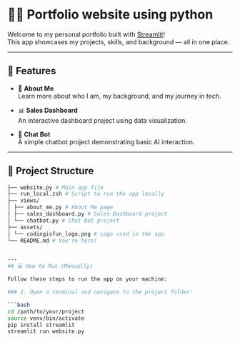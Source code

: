 # 🧑‍💻 Portfolio website using python

Welcome to my personal portfolio built with [Streamlit](https://streamlit.io/)!  
This app showcases my projects, skills, and background — all in one place.

---

## 🚀 Features

- 🧍 **About Me**  
  Learn more about who I am, my background, and my journey in tech.

- 📊 **Sales Dashboard**  
  An interactive dashboard project using data visualization.

- 🤖 **Chat Bot**  
  A simple chatbot project demonstrating basic AI interaction.

---

## 📁 Project Structure

```bash
├── website.py # Main app file
├── run_local.zsh # Script to run the app locally
├── views/
│ ├── about_me.py # About Me page
│ ├── sales_dashboard.py # Sales Dashboard project
│ └── chatbot.py # Chat Bot project
├── assets/
│ └── codingisfun_logo.png # Logo used in the app
└── README.md # You're here!


---
## 💻 How to Run (Manually)

Follow these steps to run the app on your machine:

### 1. Open a terminal and navigate to the project folder:

```bash
cd /path/to/your/project
source venv/bin/activate
pip install streamlit
streamlit run website.py

